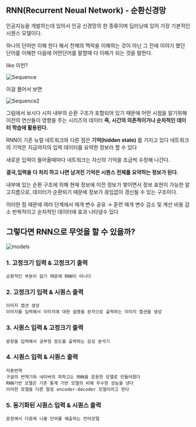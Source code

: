 
## RNN(Recurrent Neual Network) - 순환신경망  

인공지능을 개발하는데 있어서 인공 신경망의 한 종류이며 딥러닝에 있어 가장 기본적인 시퀀스 모델이다.

하나의 단어만 이해 한다 해서 전체의 맥락을 이해하는 것이 아닌 그 전에 이야기 했던 단어를 이해한 다음에 어떤단어를 말할때 다 이해가 되는 것을 말한다.

like 이런?

![Sequence](https://user-images.githubusercontent.com/80239748/121489612-3821ee00-ca0f-11eb-9be7-c3c42795ed25.JPG)

이걸 풀어서 보면

![Sequence2](https://user-images.githubusercontent.com/80239748/121496553-8a660d80-ca15-11eb-857f-8bfbcb3c294d.JPG)

그림에서 보시다 시피 내부의 순환 구조가 포함되어 있기 때문에 어떤 시점을 알기위해 이전의 연산들이 영향을 주는 시리즈의 데이터 
**즉, 시간의 의존적이거나 순차적인 데이터 학습에 활용된다.**

RNN이 기존 뉴럴 네트워크와 다른 점은 **기억(hidden state)** 를 가지고 있다 네트워크의 기억은 지금까지의 입력 데이터를 요약한 정보라 할 수 있다 

새로운 입력이 들어올때마다 네트워크는 자신의 기억을 조금씩 수정해 나간다.

**결국,입력을 다 처리 하고 나면 남겨진 기억은 시퀀스 전체를 요약하는 정보가 된다.** 

내부에 있는 순환 구조에 의해 현재 정보에 이전 정보가 쌓이면서 정보 표현이 가능한 알고지름으로, 데이터가 순환되기 때문에 정보가 끊임없이 갱신될 수 있는 구조이다.

이러한 점 때문에 여러 단계에서 매개 변수 공유 → 훈련 매개 변수 감소 및 계산 비용 감소 반복적이고 순차적인 데이터에 효과 나타낼수 있다

## 그렇다면 RNN으로 무엇을 할 수 있을까?

![models](https://user-images.githubusercontent.com/80239748/121499962-d36b9100-ca18-11eb-99b7-6b268d97e421.JPG)

### 1. 고정크기 입력 & 고정크기 출력 
    순환적인 부분이 없기 때문에 RNN이 아니다

### 2. 고정크기 입력 & 시퀀스 출력 
    이미지 캡션 생성
    이미지를 입력해서 이미지에 대한 설명을 문자으로 출력하는 이미지 캡션을 생성

### 3. 시퀀스 입력 & 고정크기 출력 
    문장을 입력해서 긍부정 정도를 출력하는 감성 분석기 

### 4. 시퀀스 입력 & 시퀀스 출력 
    자동번역 
    구글의 번역기와 네이버의 파파고는 RNN을 응용한 모델로 만들어졌다
    RNN기반 모델은 기존 통계 기반 모델의 비해 우수한 성능을 낸다
    이러한 모델을 다른 말로 encoder-decoder 모델이라고 한다

### 5. 동기화된 시퀀스 입력 & 시퀀스 출력
    문장에서 다음에 나올 단어를 예츨하는 언어모델 
